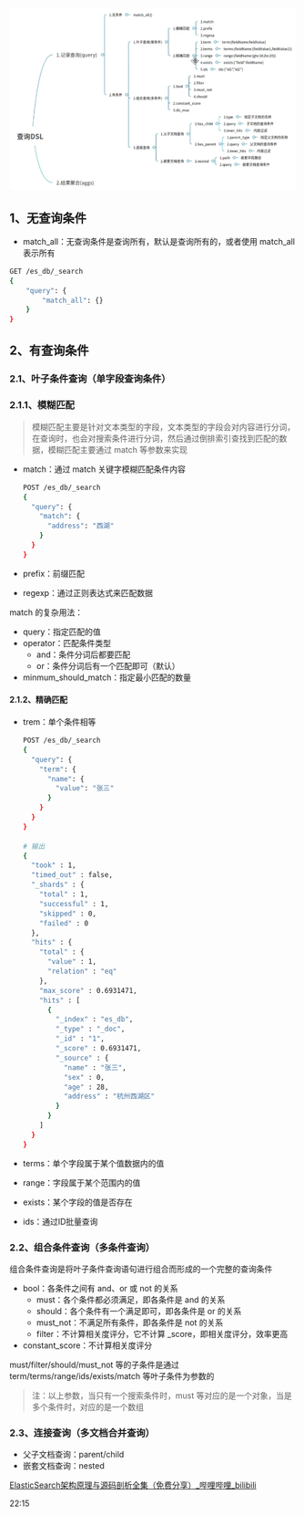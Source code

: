 ![image-20211017212120252](assets/image-20211017212120252.png)

## 1、无查询条件

- match_all：无查询条件是查询所有，默认是查询所有的，或者使用 match_all 表示所有

```bash
GET /es_db/_search
{
	"query": {
		"match_all": {}
	}
}
```

## 2、有查询条件

### 2.1、叶子条件查询（单字段查询条件）

### 2.1.1、模糊匹配

> 模糊匹配主要是针对文本类型的字段，文本类型的字段会对内容进行分词，在查询时，也会对搜索条件进行分词，然后通过倒排索引查找到匹配的数据，模糊匹配主要通过 match 等参数来实现

- match：通过 match 关键字模糊匹配条件内容

  ```bash
  POST /es_db/_search
  {
    "query": {
      "match": {
        "address": "西湖"
      }
    }
  }
  ```

- prefix：前缀匹配

- regexp：通过正则表达式来匹配数据

match 的复杂用法：

- query：指定匹配的值
- operator：匹配条件类型
  - and：条件分词后都要匹配
  - or：条件分词后有一个匹配即可（默认）
- minmum_should_match：指定最小匹配的数量

#### 2.1.2、精确匹配

- trem：单个条件相等

  ```bash
  POST /es_db/_search
  {
    "query": {
      "term": {
        "name": {
          "value": "张三"
        }
      }
    }
  }
  
  # 输出
  {
    "took" : 1,
    "timed_out" : false,
    "_shards" : {
      "total" : 1,
      "successful" : 1,
      "skipped" : 0,
      "failed" : 0
    },
    "hits" : {
      "total" : {
        "value" : 1,
        "relation" : "eq"
      },
      "max_score" : 0.6931471,
      "hits" : [
        {
          "_index" : "es_db",
          "_type" : "_doc",
          "_id" : "1",
          "_score" : 0.6931471,
          "_source" : {
            "name" : "张三",
            "sex" : 0,
            "age" : 28,
            "address" : "杭州西湖区"
          }
        }
      ]
    }
  }
  ```

- terms：单个字段属于某个值数据内的值

- range：字段属于某个范围内的值

- exists：某个字段的值是否存在

- ids：通过ID批量查询

### 2.2、组合条件查询（多条件查询）

组合条件查询是将叶子条件查询语句进行组合而形成的一个完整的查询条件

- bool：各条件之间有 and、or 或 not 的关系
  - must：各个条件都必须满足，即各条件是 and 的关系
  - should：各个条件有一个满足即可，即各条件是 or 的关系
  - must_not：不满足所有条件，即各条件是 not 的关系
  - filter：不计算相关度评分，它不计算 _score，即相关度评分，效率更高
- constant_score：不计算相关度评分

must/filter/should/must_not 等的子条件是通过 term/terms/range/ids/exists/match 等叶子条件为参数的

> 注：以上参数，当只有一个搜索条件时，must 等对应的是一个对象，当是多个条件时，对应的是一个数组

### 2.3、连接查询（多文档合并查询）

- 父子文档查询：parent/child
- 嵌套文档查询：nested

[ElasticSearch架构原理与源码剖析全集（免费分享）_哔哩哔哩_bilibili](https://www.bilibili.com/video/BV1mb4y1z7U1?p=4)

22:15